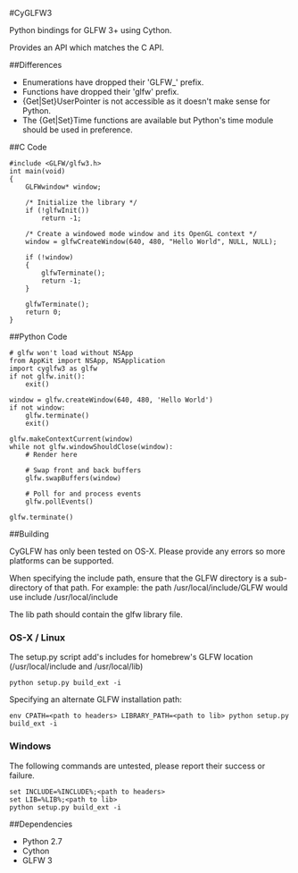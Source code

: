 #CyGLFW3

Python bindings for GLFW 3+ using Cython.

Provides an API which matches the C API.

##Differences
   * Enumerations have dropped their 'GLFW_' prefix.
   * Functions have dropped their 'glfw' prefix.
   * {Get|Set}UserPointer is not accessible as it doesn't make sense for Python.
   * The {Get|Set}Time functions are available but Python's time module should be
   used in preference.


##C Code

```
#include <GLFW/glfw3.h>
int main(void)
{
    GLFWwindow* window;

    /* Initialize the library */
    if (!glfwInit())
        return -1;

    /* Create a windowed mode window and its OpenGL context */
    window = glfwCreateWindow(640, 480, "Hello World", NULL, NULL);

    if (!window)
    {
        glfwTerminate();
        return -1;
    }

    glfwTerminate();
    return 0;
}
```

##Python Code

```
# glfw won't load without NSApp
from AppKit import NSApp, NSApplication
import cyglfw3 as glfw
if not glfw.init():
    exit()

window = glfw.createWindow(640, 480, 'Hello World')
if not window:
    glfw.terminate()
    exit()

glfw.makeContextCurrent(window)
while not glfw.windowShouldClose(window):
    # Render here

    # Swap front and back buffers
    glfw.swapBuffers(window)

    # Poll for and process events
    glfw.pollEvents()

glfw.terminate()
```

##Building

CyGLFW has only been tested on OS-X.
Please provide any errors so more platforms can be supported.

When specifying the include path, ensure that the GLFW directory is a sub-directory
of that path.
For example: the path /usr/local/include/GLFW would use include /usr/local/include

The lib path should contain the glfw library file.


### OS-X / Linux

The setup.py script add's includes for homebrew's GLFW location (/usr/local/include and /usr/local/lib)

```
python setup.py build_ext -i
```

Specifying an alternate GLFW installation path:
```
env CPATH=<path to headers> LIBRARY_PATH=<path to lib> python setup.py build_ext -i
```

### Windows

The following commands are untested, please report their success or failure.
```
set INCLUDE=%INCLUDE%;<path to headers>
set LIB=%LIB%;<path to lib>
python setup.py build_ext -i
```


##Dependencies

   * Python 2.7
   * Cython
   * GLFW 3

